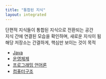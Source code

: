 ```yaml
---
title: "통합된 지식"
layout: integrated
---
```


단편적 지식들이 통합된 지식으로 전환되는 공간 <br>
지식 간에 연결된 모습을 확인하며, 새로운 지식이 됨 <br>
해당 저장소는 간결하게, 핵심만 보이는 것이 목적

- [Java](notes/TIL/integrated/Java/Java)
- [운영체제](notes/TIL/integrated/OS/OS)
- [프로그래밍 언어론](notes/TIL/integrated/LanguageTheory/LanguageTheory)
- [컴퓨터구조](notes/TIL/integrated/ComputerArchitecture/ComputerArchitecture)